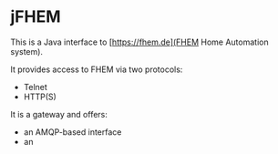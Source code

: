 # jFHEM

This is a Java interface to [https://fhem.de](FHEM Home Automation system).

It provides access to FHEM via two protocols:

- Telnet
- HTTP(S)

It is a gateway and offers:

- an AMQP-based interface
- an 
